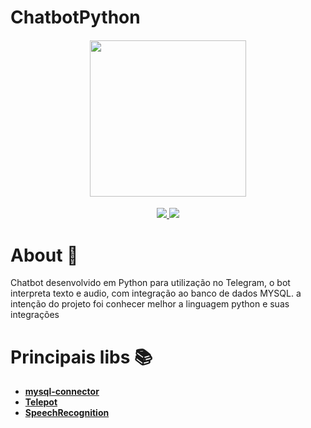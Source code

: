 # ChatbotPython
<h4 align="center">

<img src="https://user-images.githubusercontent.com/53586466/89352892-995c9080-d68b-11ea-94fc-5815a4ed8787.jpg" width="250px" />
</h4>

<p align="center">
	<a href="https://github.com/Douglas-Cezaro/ChatbotPython">
	    <img src="https://img.shields.io/badge/author-DouglasCezaro-greenlight">
	</a>
    <a href="https://github.com/Douglas-Cezaro/ChatbotPython/search?l=python">
	    <img src="https://img.shields.io/badge/made%20with-Python-blue">
	</a>
</p>

# About 🧾
Chatbot desenvolvido em Python para utilização no Telegram, o bot interpreta texto e audio, com integração ao banco de dados MYSQL. a intenção do projeto foi conhecer melhor a linguagem python e suas integrações
# Principais libs 📚
  - [**mysql-connector**](https://pypi.org/project/mysql-connector-python/)
  - [**Telepot**](https://pypi.org/project/telepot/)
  - [**SpeechRecognition**](https://pypi.org/project/SpeechRecognition/)
